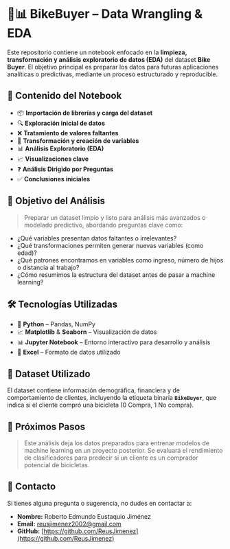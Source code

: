 # 🧼📊 BikeBuyer – Data Wrangling & EDA

Este repositorio contiene un notebook enfocado en la **limpieza, transformación y análisis exploratorio de datos (EDA)** del dataset **Bike Buyer**. El objetivo principal es preparar los datos para futuras aplicaciones analíticas o predictivas, mediante un proceso estructurado y reproducible.

## 📁 **Contenido del Notebook**

- 📦 **Importación de librerías y carga del dataset**
- 🔍 **Exploración inicial de datos**
- ❌ **Tratamiento de valores faltantes**
- 🧠 **Transformación y creación de variables**
- 📊 **Análisis Exploratorio (EDA)**
- 📈 **Visualizaciones clave**
- ❓ **Análisis Dirigido por Preguntas**
- ✅ **Conclusiones iniciales**

## 🎯 **Objetivo del Análisis**

> Preparar un dataset limpio y listo para análisis más avanzados o modelado predictivo, abordando preguntas clave como:

- ¿Qué variables presentan datos faltantes o irrelevantes?
- ¿Qué transformaciones permiten generar nuevas variables (como edad)?
- ¿Qué patrones encontramos en variables como ingreso, número de hijos o distancia al trabajo?
- ¿Cómo resumimos la estructura del dataset antes de pasar a machine learning?

## 🛠 **Tecnologías Utilizadas**  

- 🐍 **Python** – Pandas, NumPy  
- 📈 **Matplotlib** & **Seaborn** – Visualización de datos  
- 📊 **Jupyter Notebook** – Entorno interactivo para desarrollo y análisis  
- 📂 **Excel** – Formato de datos utilizado  

## 🧩 **Dataset Utilizado**

El dataset contiene información demográfica, financiera y de comportamiento de clientes, incluyendo la etiqueta binaria **`BikeBuyer`**, que indica si el cliente compró una bicicleta (0 Compra, 1 No compra).

## 🚀 **Próximos Pasos**

> Este análisis deja los datos preparados para entrenar modelos de machine learning en un proyecto posterior. Se evaluará el rendimiento de clasificadores para predecir si un cliente es un comprador potencial de bicicletas.

## 📩 **Contacto**  

Si tienes alguna pregunta o sugerencia, no dudes en contactar a:

- **Nombre:** Roberto Edmundo Eustaquio Jiménez  
- **Email:** [reusjimenez2002@gmail.com](mailto:reusjimenez2002@gmail.com)  
- **GitHub:** [https://github.com/ReusJimenez](https://github.com/ReusJimenez)  
